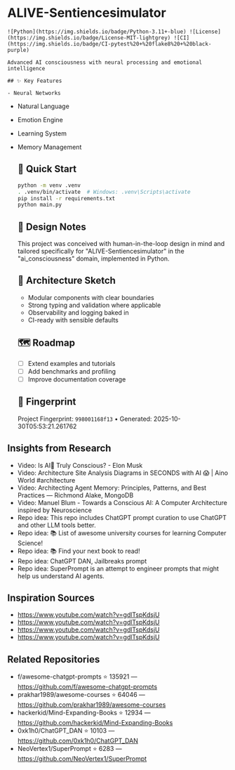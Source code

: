 # ALIVE-Sentiencesimulator

    ![Python](https://img.shields.io/badge/Python-3.11+-blue) ![License](https://img.shields.io/badge/License-MIT-lightgrey) ![CI](https://img.shields.io/badge/CI-pytest%20+%20flake8%20+%20black-purple)

    Advanced AI consciousness with neural processing and emotional intelligence

    ## ✨ Key Features

    - Neural Networks
- Natural Language
- Emotion Engine
- Learning System
- Memory Management

    ## 🚀 Quick Start

    ```bash
    python -m venv .venv
    . .venv/bin/activate  # Windows: .venv\Scripts\activate
    pip install -r requirements.txt
    python main.py
    ```

    ## 🧠 Design Notes

    This project was conceived with human-in-the-loop design in mind and tailored specifically for "ALIVE-Sentiencesimulator" in the "ai_consciousness" domain, implemented in Python.

    ## 📐 Architecture Sketch

    - Modular components with clear boundaries
    - Strong typing and validation where applicable
    - Observability and logging baked in
    - CI-ready with sensible defaults

    ## 🗺️ Roadmap

    - [ ] Extend examples and tutorials
    - [ ] Add benchmarks and profiling
    - [ ] Improve documentation coverage

    ## 🔎 Fingerprint

    Project Fingerprint: `998001168f13` • Generated: 2025-10-30T05:53:21.261762
    

## Insights from Research

- Video: Is AI🤖 Truly Conscious? - Elon Musk
- Video: Architecture Site Analysis Diagrams in SECONDS with AI 😱 | Aino World #architecture
- Video: Architecting Agent Memory: Principles, Patterns, and Best Practices — Richmond Alake, MongoDB
- Video: Manuel Blum - Towards a Conscious AI: A Computer Architecture inspired by Neuroscience
- Repo idea: This repo includes ChatGPT prompt curation to use ChatGPT and other LLM tools better.
- Repo idea: :books: List of awesome university courses for learning Computer Science!
- Repo idea:  :books: Find your next book to read!
- Repo idea: ChatGPT DAN, Jailbreaks prompt
- Repo idea: SuperPrompt is an attempt to engineer prompts that might help us understand AI agents.


## Inspiration Sources

- https://www.youtube.com/watch?v=gdlTspKdsjU
- https://www.youtube.com/watch?v=gdlTspKdsjU
- https://www.youtube.com/watch?v=gdlTspKdsjU
- https://www.youtube.com/watch?v=gdlTspKdsjU


## Related Repositories

- f/awesome-chatgpt-prompts ⭐ 135921 — https://github.com/f/awesome-chatgpt-prompts
- prakhar1989/awesome-courses ⭐ 64046 — https://github.com/prakhar1989/awesome-courses
- hackerkid/Mind-Expanding-Books ⭐ 12934 — https://github.com/hackerkid/Mind-Expanding-Books
- 0xk1h0/ChatGPT_DAN ⭐ 10103 — https://github.com/0xk1h0/ChatGPT_DAN
- NeoVertex1/SuperPrompt ⭐ 6283 — https://github.com/NeoVertex1/SuperPrompt

    